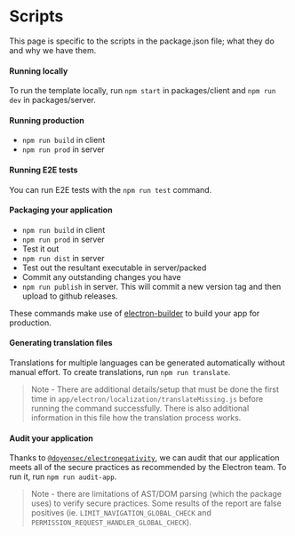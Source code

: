 # Scripts
This page is specific to the scripts in the package.json file; what they do and why we have them.

#### Running locally
To run the template locally, run `npm start` in packages/client and 
`npm run dev` in packages/server.

#### Running production
- `npm run build` in client
- `npm run prod` in server

#### Running E2E tests
You can run E2E tests with the `npm run test` command.

#### Packaging your application
- `npm run build` in client
- `npm run prod` in server
- Test it out
- `npm run dist` in server
- Test out the resultant executable in server/packed
- Commit any outstanding changes you have
- `npm run publish` in server. This will commit a new version tag and then upload to github releases.

These commands make use of [electron-builder](https://www.electron.build) to build your app for production.

#### Generating translation files
Translations for multiple languages can be generated automatically without manual effort. To create translations, run `npm run translate`.
> Note - There are additional details/setup that must be done the first time in `app/electron/localization/translateMissing.js` before running the command successfully. There is also additional information in this file how the translation process works.

#### Audit your application
Thanks to [`@doyensec/electronegativity`](https://github.com/doyensec/electronegativity), we can audit that our application meets all of the secure practices as recommended by the Electron team. To run it, run `npm run audit-app`. 
> Note - there are limitations of AST/DOM parsing (which the package uses) to verify secure practices. Some results of the report are false positives (ie. `LIMIT_NAVIGATION_GLOBAL_CHECK` and `PERMISSION_REQUEST_HANDLER_GLOBAL_CHECK`).

